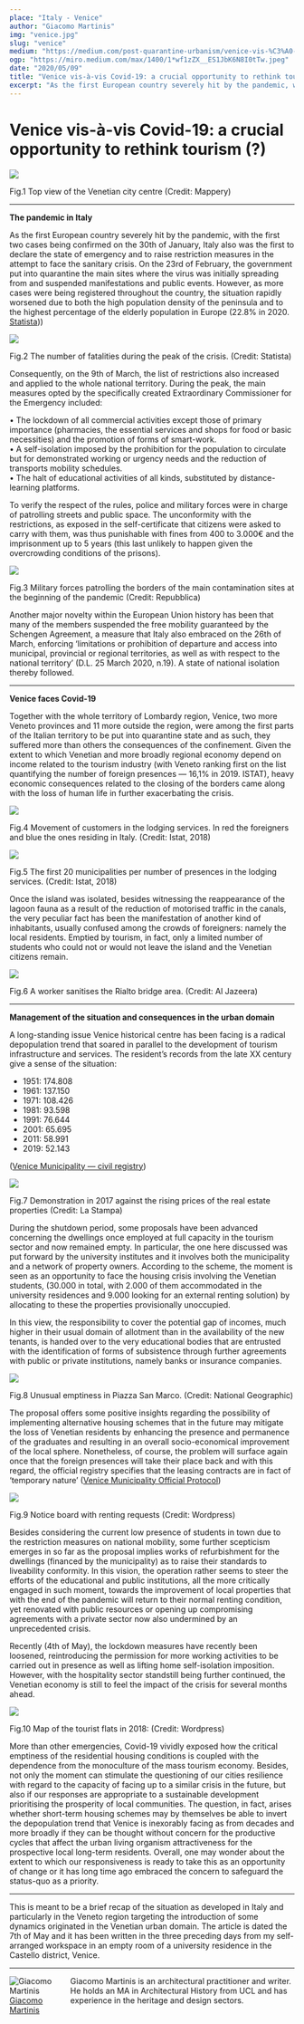 ```yaml
---
place: "Italy - Venice"
author: "Giacomo Martinis"
img: "venice.jpg"
slug: "venice"
medium: "https://medium.com/post-quarantine-urbanism/venice-vis-%C3%A0-vis-covid-19-cad2b8e71e0a"
ogp: "https://miro.medium.com/max/1400/1*wf1zZX__ES1JbK6N8I0tTw.jpeg"
date: "2020/05/09"
title: "Venice vis-à-vis Covid-19: a crucial opportunity to rethink tourism (?)"
excerpt: "As the first European country severely hit by the pandemic, with the first two cases being confirmed on the 30th of January, Italy also was the first to declare the state of emergency and to raise restriction measures in the attempt to face the sanitary crisis."
---
```


# Venice vis-à-vis Covid-19: a crucial opportunity to rethink tourism (?)

<img class="s t u gp ai" src="https://miro.medium.com/max/1400/1*wf1zZX__ES1JbK6N8I0tTw.jpeg"/>

Fig.1 Top view of the Venetian city centre (Credit: Mappery)

---

**The pandemic in Italy**

As the first European country severely hit by the pandemic, with the first two cases being confirmed on the 30th of January, Italy also was the first to declare the state of emergency and to raise restriction measures in the attempt to face the sanitary crisis. On the 23rd of February, the government put into quarantine the main sites where the virus was initially spreading from and suspended manifestations and public events. However, as more cases were being registered throughout the country, the situation rapidly worsened due to both the high population density of the peninsula and to the highest percentage of the elderly population in Europe (22.8% in 2020. [Statista](https://www.statista.com/statistics/785104/elderly-population-in-italy/)))

<img class="s t u gp ai" src="https://miro.medium.com/max/1400/1*ta3zPQsJMtJbfA8z-D2r-w.jpeg"/>

Fig.2 The number of fatalities during the peak of the crisis. (Credit: Statista)

Consequently, on the 9th of March, the list of restrictions also increased and applied to the whole national territory. During the peak, the main measures opted by the specifically created Extraordinary Commissioner for the Emergency included:

• The lockdown of all commercial activities except those of primary importance (pharmacies, the essential services and shops for food or basic necessities) and the promotion of forms of smart-work.  
• A self-isolation imposed by the prohibition for the population to circulate but for demonstrated working or urgency needs and the reduction of transports mobility schedules.  
• The halt of educational activities of all kinds, substituted by distance-learning platforms.

To verify the respect of the rules, police and military forces were in charge of patrolling streets and public space. The unconformity with the restrictions, as exposed in the self-certificate that citizens were asked to carry with them, was thus punishable with fines from 400 to 3.000€ and the imprisonment up to 5 years (this last unlikely to happen given the overcrowding conditions of the prisons).

<img class="s t u gp ai" src="https://miro.medium.com/max/1400/1*zPT-AJZOglZxjqZ0ZNLSAA.jpeg"/>

Fig.3 Military forces patrolling the borders of the main contamination sites at the beginning of the pandemic (Credit: Repubblica)

Another major novelty within the European Union history has been that many of the members suspended the free mobility guaranteed by the Schengen Agreement, a measure that Italy also embraced on the 26th of March, enforcing ‘limitations or prohibition of departure and access into municipal, provincial or regional territories, as well as with respect to the national territory’ (D.L. 25 March 2020, n.19). A state of national isolation thereby followed.

---

**Venice faces Covid-19**

Together with the whole territory of Lombardy region, Venice, two more Veneto provinces and 11 more outside the region, were among the first parts of the Italian territory to be put into quarantine state and as such, they suffered more than others the consequences of the confinement. Given the extent to which Venetian and more broadly regional economy depend on income related to the tourism industry (with Veneto ranking first on the list quantifying the number of foreign presences — 16,1% in 2019. ISTAT), heavy economic consequences related to the closing of the borders came along with the loss of human life in further exacerbating the crisis.

<img class="s t u gp ai" src="https://miro.medium.com/max/1400/1*VrhOA9TUdrHIsQw0N9h7Mw.jpeg"/>

Fig.4 Movement of customers in the lodging services. In red the foreigners and blue the ones residing in Italy. (Credit: Istat, 2018)

<img class="s t u gp ai" src="https://miro.medium.com/max/1400/1*DMPtrntaxztWjr2ZrGTQbw.jpeg"/>

Fig.5 The first 20 municipalities per number of presences in the lodging services. (Credit: Istat, 2018)

Once the island was isolated, besides witnessing the reappearance of the lagoon fauna as a result of the reduction of motorised traffic in the canals, the very peculiar fact has been the manifestation of another kind of inhabitants, usually confused among the crowds of foreigners: namely the local residents. Emptied by tourism, in fact, only a limited number of students who could not or would not leave the island and the Venetian citizens remain.

<img class="s t u gp ai" src="https://miro.medium.com/max/1400/1*leqSug0zDNBxl53AeVGjSg.jpeg"/>

Fig.6 A worker sanitises the Rialto bridge area. (Credit: Al Jazeera)

---

**Management of the situation and consequences in the urban domain**

A long-standing issue Venice historical centre has been facing is a radical depopulation trend that soared in parallel to the development of tourism infrastructure and services. The resident’s records from the late XX century give a sense of the situation:

- 1951: 174.808
- 1961: 137.150
- 1971: 108.426
- 1981: 93.598
- 1991: 76.644
- 2001: 65.695
- 2011: 58.991
- 2019: 52.143

([Venice Municipality — civil registry](https://www.comune.venezia.it/it/content/serie-storiche))

<img class="s t u gp ai" src="https://miro.medium.com/max/1400/1*iew-oHeVfqb5zeolchA3aw.png"/>

Fig.7 Demonstration in 2017 against the rising prices of the real estate properties (Credit: La Stampa)

During the shutdown period, some proposals have been advanced concerning the dwellings once employed at full capacity in the tourism sector and now remained empty. In particular, the one here discussed was put forward by the university institutes and it involves both the municipality and a network of property owners. According to the scheme, the moment is seen as an opportunity to face the housing crisis involving the Venetian students, (30.000 in total, with 2.000 of them accommodated in the university residences and 9.000 looking for an external renting solution) by allocating to these the properties provisionally unoccupied.

In this view, the responsibility to cover the potential gap of incomes, much higher in their usual domain of allotment than in the availability of the new tenants, is handed over to the very educational bodies that are entrusted with the identification of forms of subsistence through further agreements with public or private institutions, namely banks or insurance companies.

<img class="s t u gp ai" src="https://miro.medium.com/max/1400/1*riQaEesAQAeyT3Dd4InmFw.jpeg"/>

Fig.8 Unusual emptiness in Piazza San Marco. (Credit: National Geographic)

The proposal offers some positive insights regarding the possibility of implementing alternative housing schemes that in the future may mitigate the loss of Venetian residents by enhancing the presence and permanence of the graduates and resulting in an overall socio-economical improvement of the local sphere. Nonetheless, of course, the problem will surface again once that the foreign presences will take their place back and with this regard, the official registry specifies that the leasing contracts are in fact of ‘temporary nature’ ([Venice Municipality Official Protocol](https://live.comune.venezia.it/node/35920))

<img class="s t u gp ai" src="https://miro.medium.com/max/1400/1*M-EbRqEMoISmbZffjvuDjg.jpeg"/>

Fig.9 Notice board with renting requests (Credit: Wordpress)

Besides considering the current low presence of students in town due to the restriction measures on national mobility, some further scepticism emerges in so far as the proposal implies works of refurbishment for the dwellings (financed by the municipality) as to raise their standards to liveability conformity. In this vision, the operation rather seems to steer the efforts of the educational and public institutions, all the more critically engaged in such moment, towards the improvement of local properties that with the end of the pandemic will return to their normal renting condition, yet renovated with public resources or opening up compromising agreements with a private sector now also undermined by an unprecedented crisis.

Recently (4th of May), the lockdown measures have recently been loosened, reintroducing the permission for more working activities to be carried out in presence as well as lifting home self-isolation imposition. However, with the hospitality sector standstill being further continued, the Venetian economy is still to feel the impact of the crisis for several months ahead.

<img class="s t u gp ai" src="https://miro.medium.com/max/1400/1*Z4NT1BC-zal3kZjG1rQgoA.jpeg"/>

Fig.10 Map of the tourist flats in 2018: (Credit: Wordpress)

More than other emergencies, Covid-19 vividly exposed how the critical emptiness of the residential housing conditions is coupled with the dependence from the monoculture of the mass tourism economy. Besides, not only the moment can stimulate the questioning of our cities resilience with regard to the capacity of facing up to a similar crisis in the future, but also if our responses are appropriate to a sustainable development prioritising the prosperity of local communities. The question, in fact, arises whether short-term housing schemes may by themselves be able to invert the depopulation trend that Venice is inexorably facing as from decades and more broadly if they can be thought without concern for the productive cycles that affect the urban living organism attractiveness for the prospective local long-term residents. Overall, one may wonder about the extent to which our responsiveness is ready to take this as an opportunity of change or it has long time ago embraced the concern to safeguard the status-quo as a priority.

---

This is meant to be a brief recap of the situation as developed in Italy and particularly in the Veneto region targeting the introduction of some dynamics originated in the Venetian urban domain. The article is dated the 7th of May and it has been written in the three preceding days from my self-arranged workspace in an empty room of a university residence in the Castello district, Venice.

---

<div style="display: flex; justify-content: space-between">
    <div style="margin-right: 1rem">
        <img src="https://miro.medium.com/fit/c/96/96/2*XCJ1GorAhlvsD6Ih9LFhbQ.jpeg" alt="Giacomo Martinis">
        <a href="https://medium.com/@gcm.martinis?source=post_page-----cad2b8e71e0a----------------------">Giacomo Martinis</a>
    </div>
    <div>
        Giacomo Martinis is an architectural practitioner and writer. He holds an MA in Architectural History from UCL and has experience in the heritage and design sectors.
    </div>
</div>
